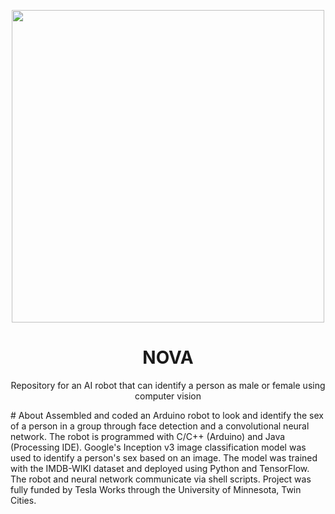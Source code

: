 <p align="center">
<img src="https://static.wixstatic.com/media/d9a075_ca4bbc63f6714cd49acec3cd773c1320~mv2_d_3000_2252_s_2.jpg/v1/fill/w_1680,h_1100,al_c,q_85,usm_0.66_1.00_0.01/d9a075_ca4bbc63f6714cd49acec3cd773c1320~mv2_d_3000_2252_s_2.webp" width=500>
</p>
<h1 align="center">NOVA</h1>
<p align="center">Repository for an AI robot that can identify a person as male or female using computer vision</p>
# About
Assembled and coded an Arduino robot to look and identify the sex of a person in a group through face detection and a convolutional neural network. The robot is programmed with C/C++ (Arduino) and Java (Processing IDE). Google's Inception v3 image classification model was used to identify a person's sex based on an image. The model was trained with the IMDB-WIKI dataset and deployed using Python and TensorFlow. The robot and neural network communicate via shell scripts. Project was fully funded by Tesla Works through the University of Minnesota, Twin Cities.
